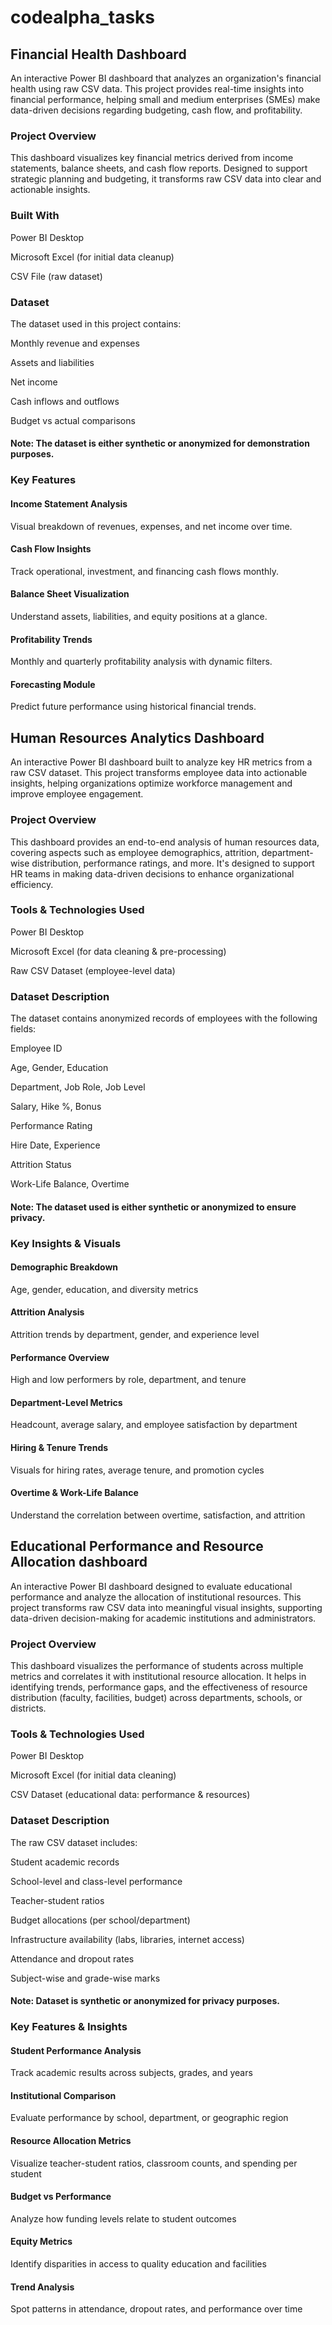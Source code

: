 # codealpha_tasks
## Financial Health Dashboard
An interactive Power BI dashboard that analyzes an organization's financial health using raw CSV data. This project provides real-time insights into financial performance, helping small and medium enterprises (SMEs) make data-driven decisions regarding budgeting, cash flow, and profitability.

### Project Overview
This dashboard visualizes key financial metrics derived from income statements, balance sheets, and cash flow reports. Designed to support strategic planning and budgeting, it transforms raw CSV data into clear and actionable insights.

### Built With
Power BI Desktop

Microsoft Excel (for initial data cleanup)

CSV File (raw dataset)

### Dataset
The dataset used in this project contains:

Monthly revenue and expenses

Assets and liabilities

Net income

Cash inflows and outflows

Budget vs actual comparisons

#### Note: The dataset is either synthetic or anonymized for demonstration purposes.

### Key Features
#### Income Statement Analysis
Visual breakdown of revenues, expenses, and net income over time.

#### Cash Flow Insights
Track operational, investment, and financing cash flows monthly.

#### Balance Sheet Visualization
Understand assets, liabilities, and equity positions at a glance.

#### Profitability Trends
Monthly and quarterly profitability analysis with dynamic filters.

#### Forecasting Module
Predict future performance using historical financial trends.

## Human Resources Analytics Dashboard
An interactive Power BI dashboard built to analyze key HR metrics from a raw CSV dataset. This project transforms employee data into actionable insights, helping organizations optimize workforce management and improve employee engagement.

### Project Overview
This dashboard provides an end-to-end analysis of human resources data, covering aspects such as employee demographics, attrition, department-wise distribution, performance ratings, and more. It's designed to support HR teams in making data-driven decisions to enhance organizational efficiency.

### Tools & Technologies Used
Power BI Desktop

Microsoft Excel (for data cleaning & pre-processing)

Raw CSV Dataset (employee-level data)

### Dataset Description
The dataset contains anonymized records of employees with the following fields:

Employee ID

Age, Gender, Education

Department, Job Role, Job Level

Salary, Hike %, Bonus

Performance Rating

Hire Date, Experience

Attrition Status

Work-Life Balance, Overtime

#### Note: The dataset used is either synthetic or anonymized to ensure privacy.

### Key Insights & Visuals
#### Demographic Breakdown
Age, gender, education, and diversity metrics

#### Attrition Analysis
Attrition trends by department, gender, and experience level

#### Performance Overview
High and low performers by role, department, and tenure

#### Department-Level Metrics
Headcount, average salary, and employee satisfaction by department

#### Hiring & Tenure Trends
Visuals for hiring rates, average tenure, and promotion cycles

#### Overtime & Work-Life Balance
Understand the correlation between overtime, satisfaction, and attrition


## Educational Performance and Resource Allocation dashboard
An interactive Power BI dashboard designed to evaluate educational performance and analyze the allocation of institutional resources. This project transforms raw CSV data into meaningful visual insights, supporting data-driven decision-making for academic institutions and administrators.

### Project Overview
This dashboard visualizes the performance of students across multiple metrics and correlates it with institutional resource allocation. It helps in identifying trends, performance gaps, and the effectiveness of resource distribution (faculty, facilities, budget) across departments, schools, or districts.

### Tools & Technologies Used
Power BI Desktop

Microsoft Excel (for initial data cleaning)

CSV Dataset (educational data: performance & resources)

### Dataset Description
The raw CSV dataset includes:

Student academic records

School-level and class-level performance

Teacher-student ratios

Budget allocations (per school/department)

Infrastructure availability (labs, libraries, internet access)

Attendance and dropout rates

Subject-wise and grade-wise marks

#### Note: Dataset is synthetic or anonymized for privacy purposes.

### Key Features & Insights
#### Student Performance Analysis
Track academic results across subjects, grades, and years

#### Institutional Comparison
Evaluate performance by school, department, or geographic region

#### Resource Allocation Metrics
Visualize teacher-student ratios, classroom counts, and spending per student

#### Budget vs Performance
Analyze how funding levels relate to student outcomes

#### Equity Metrics
Identify disparities in access to quality education and facilities

#### Trend Analysis
Spot patterns in attendance, dropout rates, and performance over time
